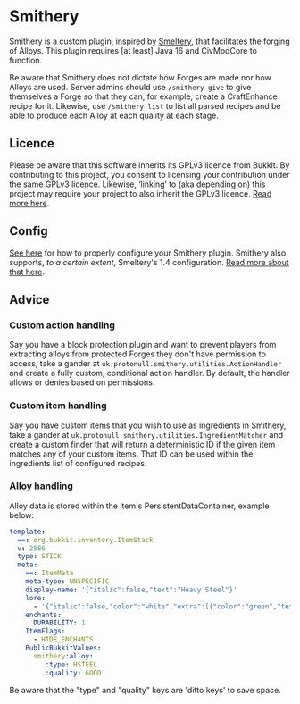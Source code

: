 # Smithery

Smithery is a custom plugin, inspired by [Smeltery](https://www.spigotmc.org/resources/smeltery-free.35784/), that
facilitates the forging of Alloys. This plugin requires [at least] Java 16 and CivModCore to function.

Be aware that Smithery does not dictate how Forges are made nor how Alloys are used. Server admins should use
`/smithery give` to give themselves a Forge so that they can, for example, create a CraftEnhance recipe for it.
Likewise, use `/smithery list` to list all parsed recipes and be able to produce each Alloy at each quality at each
stage.

## Licence

Please be aware that this software inherits its GPLv3 licence from Bukkit. By contributing to this project, you
consent to licensing your contribution under the same GPLv3 licence. Likewise, ‘linking’ to (aka depending on) this
project may require your project to also inherit the GPLv3 licence.
[Read more here](https://www.gnu.org/licenses/gpl-3.0.en.html).

## Config

[See here](./src/main/resources/config.yml) for how to properly configure your Smithery plugin. Smithery also supports,
*to a certain extent*, Smeltery's 1.4 configuration. [Read more about that here](./SMELTERY.md).

## Advice

### Custom action handling
Say you have a block protection plugin and want to prevent players from extracting
alloys from protected Forges they don't have permission to access, take a gander at
`uk.protonull.smithery.utilities.ActionHandler` and create a fully custom, conditional action handler. By default, the
handler allows or denies based on permissions.

### Custom item handling
Say you have custom items that you wish to use as ingredients in Smithery, take a gander
at `uk.protonull.smithery.utilities.IngredientMatcher` and create a custom finder that will return a deterministic ID if
the given item matches any of your custom items. That ID can be used within the ingredients list of configured recipes.

### Alloy handling
Alloy data is stored within the item's PersistentDataContainer, example below:
```yaml
template:
  ==: org.bukkit.inventory.ItemStack
  v: 2586
  type: STICK
  meta:
    ==: ItemMeta
    meta-type: UNSPECIFIC
    display-name: '{"italic":false,"text":"Heavy Steel"}'
    lore:
      - '{"italic":false,"color":"white","extra":[{"color":"green","text":"GOOD"}],"text":"Quality:"}'
    enchants:
      DURABILITY: 1
    ItemFlags:
      - HIDE_ENCHANTS
    PublicBukkitValues:
      smithery:alloy:
        .:type: HSTEEL
        .:quality: GOOD
```
Be aware that the "type" and "quality" keys are 'ditto keys' to save space.